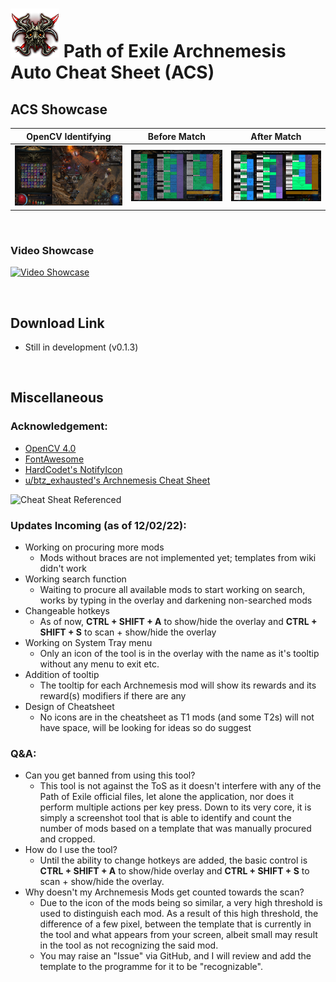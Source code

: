 # ![Kitava's Touched](Resources/Logo.png) Path of Exile Archnemesis Auto Cheat Sheet (ACS)

## ACS Showcase 

| OpenCV Identifying | Before Match | After Match |
| :---: | :---: | :---: |
|![](Resources/Showcase/Showcase_1.JPG)| ![](Resources/Showcase/Showcase_2.JPG)| ![](Resources/Showcase/Showcase_3.JPG)|

<br />

### Video Showcase
[![Video Showcase](https://img.youtube.com/vi/1dJZwOJwuFQ/0.jpg)](https://youtu.be/1dJZwOJwuFQ)

<br />

## Download Link

- Still in development (v0.1.3)

<br />

## Miscellaneous

### Acknowledgement:

- [OpenCV 4.0](https://opencv.org/opencv-4-0/)
- [FontAwesome](https://fontawesome.com/)
- [HardCodet's NotifyIcon](http://www.hardcodet.net/wpf-notifyicon)
- [u/btz_exhausted's Archnemesis Cheat Sheet](https://www.reddit.com/r/pathofexile/comments/smvzgw/archnemesis_recipes_and_rewards_cheat_sheet/)

![Cheat Sheat Referenced](https://i.redd.it/s32npw296gg81.png)

### Updates Incoming (as of 12/02/22):

- Working on procuring more mods
    - Mods without braces are not implemented yet; templates from wiki didn't work
- Working search function
    - Waiting to procure all available mods to start working on search, works by typing in the overlay and darkening non-searched mods
- Changeable hotkeys
    - As of now, **CTRL + SHIFT + A** to show/hide the overlay and **CTRL + SHIFT + S** to scan + show/hide the overlay
- Working on System Tray menu
    - Only an icon of the tool is in the overlay with the name as it's tooltip without any menu to exit etc.
- Addition of tooltip
    - The tooltip for each Archnemesis mod will show its rewards and its reward(s) modifiers if there are any 
- Design of Cheatsheet
    - No icons are in the cheatsheet as T1 mods (and some T2s) will not have space, will be looking for ideas so do suggest

### Q&A:

- Can you get banned from using this tool?
    - This tool is not against the ToS as it doesn't interfere with any of the Path of Exile official files, let alone the application, nor does it perform multiple actions per key press. Down to its very core, it is simply a screenshot tool that is able to identify and count the number of mods based on a template that was manually procured and cropped.
- How do I use the tool?
    - Until the ability to change hotkeys are added, the basic control is **CTRL + SHIFT + A** to show/hide overlay and **CTRL + SHIFT + S** to scan + show/hide the overlay. 
- Why doesn't my Archnemesis Mods get counted towards the scan?
    - Due to the icon of the mods being so similar, a very high threshold is used to distinguish each mod. As a result of this high threshold, the difference of a few pixel, between the template that is currently in the tool and what appears from your screen, albeit small may result in the tool as not recognizing the said mod.
    - You may raise an "Issue" via GitHub, and I will review and add the template to the programme for it to be "recognizable".